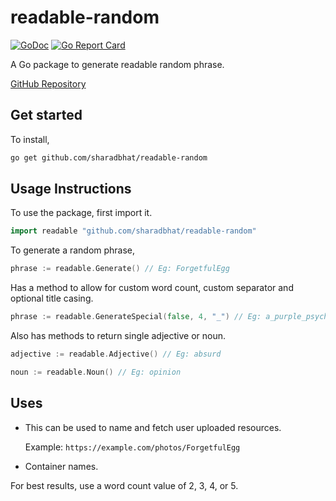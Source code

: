 # readable-random

[![GoDoc](https://godoc.org/github.com/sharadbhat/readable-random?status.svg)](https://godoc.org/github.com/sharadbhat/readable-random)
[![Go Report Card](https://goreportcard.com/badge/github.com/sharadbhat/readable-random)](https://goreportcard.com/report/github.com/sharadbhat/readable-random)

A Go package to generate readable random phrase.

[GitHub Repository](https://github.com/sharadbhat/readable-random)

## Get started

To install,

```sh
go get github.com/sharadbhat/readable-random
```

## Usage Instructions

To use the package, first import it.

```go
import readable "github.com/sharadbhat/readable-random"
```

To generate a random phrase,

```go
phrase := readable.Generate() // Eg: ForgetfulEgg
```

Has a method to allow for custom word count, custom separator and optional title casing.

```go
phrase := readable.GenerateSpecial(false, 4, "_") // Eg: a_purple_psychotic_animal
```

Also has methods to return single adjective or noun.

```go
adjective := readable.Adjective() // Eg: absurd

noun := readable.Noun() // Eg: opinion
```

## Uses

- This can be used to name and fetch user uploaded resources.

  Example: `https://example.com/photos/ForgetfulEgg`

- Container names.

For best results, use a word count value of 2, 3, 4, or 5.
